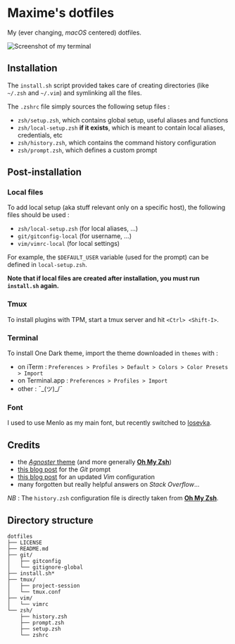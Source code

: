 # Maxime's dotfiles

My (ever changing, *macOS* centered) dotfiles.

![Screenshot of my terminal](http://maximepeschard.keybase.pub/static/dotfiles.png)

## Installation

The `install.sh` script provided takes care of creating directories (like
`~/.zsh` and `~/.vim`) and symlinking all the files.

The `.zshrc` file simply sources the following setup files :
* `zsh/setup.zsh`, which contains global setup, useful aliases and functions
* `zsh/local-setup.zsh` **if it exists**, which is meant to contain local
  aliases, credentials, etc
* `zsh/history.zsh`, which contains the command history configuration
* `zsh/prompt.zsh`, which defines a custom prompt

## Post-installation

### Local files

To add local setup (aka stuff relevant only on a specific host), the following
files should be used :
* `zsh/local-setup.zsh` (for local aliases, ...)
* `git/gitconfig-local` (for username, ...)
* `vim/vimrc-local` (for local settings)

For example, the `$DEFAULT_USER` variable (used for the prompt) can be defined
in `local-setup.zsh`.

**Note that if local files are created after installation, you must run
`install.sh` again.**

### Tmux

To install plugins with TPM, start a tmux server and hit `<Ctrl> <Shift-I>`.

### Terminal

To install One Dark theme, import the theme downloaded in `themes` with :
* on iTerm : `Preferences > Profiles > Default > Colors > Color Presets > Import`
* on Terminal.app : `Preferences > Profiles > Import`
* other : ¯\_(ツ)_/¯

### Font

I used to use Menlo as my main font, but recently switched to
[Iosevka](https://github.com/be5invis/Iosevka). 

## Credits

* the [*Agnoster*
  theme](https://github.com/robbyrussell/oh-my-zsh/blob/master/themes/agnoster.zsh-theme)
(and more generally [**Oh My Zsh**](https://github.com/robbyrussell/oh-my-zsh))
* [this blog post](http://techanic.net/2012/12/30/my_git_prompt_for_zsh.html)
  for the *Git* prompt 
* [this blog post](https://statico.github.io/vim3.html) for an updated *Vim*
  configuration
* many forgotten but really helpful answers on *Stack Overflow*...

*NB* : The `history.zsh` configuration file is directly taken from [**Oh My
Zsh**](https://github.com/robbyrussell/oh-my-zsh).


## Directory structure

```
dotfiles
├── LICENSE
├── README.md
├── git/
│   ├── gitconfig
│   └── gitignore-global
├── install.sh*
├── tmux/
│   ├── project-session
│   └── tmux.conf
├── vim/
│   └── vimrc
└── zsh/
    ├── history.zsh
    ├── prompt.zsh
    ├── setup.zsh
    └── zshrc
```
